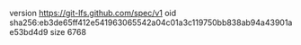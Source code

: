 version https://git-lfs.github.com/spec/v1
oid sha256:eb3de65ff412e541963065542a04c01a3c119750bb838ab94a43901ae53bd4d9
size 6768
